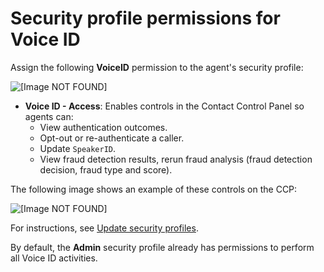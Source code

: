 # Security profile permissions for Voice ID<a name="assign-security-profile-voiceid"></a>

Assign the following **VoiceID** permission to the agent's security profile:

![\[Image NOT FOUND\]](http://docs.aws.amazon.com/connect/latest/adminguide/images/voiceid-security-profile-permissions.png)
+ **Voice ID \- Access**: Enables controls in the Contact Control Panel so agents can:
  + View authentication outcomes\.
  + Opt\-out or re\-authenticate a caller\.
  + Update `SpeakerID`\.
  + View fraud detection results, rerun fraud analysis \(fraud detection decision, fraud type and score\)\.

The following image shows an example of these controls on the CCP:

![\[Image NOT FOUND\]](http://docs.aws.amazon.com/connect/latest/adminguide/images/voiceid-ccp-controls.png)

For instructions, see [Update security profiles](update-security-profiles.md)\.

By default, the **Admin** security profile already has permissions to perform all Voice ID activities\.